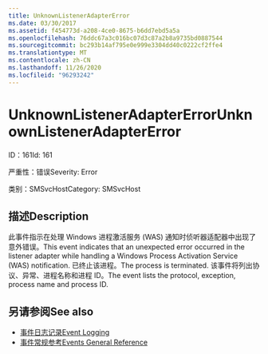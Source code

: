 ```yaml
---
title: UnknownListenerAdapterError
ms.date: 03/30/2017
ms.assetid: f454773d-a208-4ce0-8675-b6dd7ebd5a5a
ms.openlocfilehash: 76ddc67a3c016bc07d3c87a2b8a9735bd0887544
ms.sourcegitcommit: bc293b14af795e0e999e3304dd40c0222cf2ffe4
ms.translationtype: MT
ms.contentlocale: zh-CN
ms.lasthandoff: 11/26/2020
ms.locfileid: "96293242"
---
```

# <a name="unknownlisteneradaptererror"></a><span data-ttu-id="b2e32-102">UnknownListenerAdapterError</span><span class="sxs-lookup"><span data-stu-id="b2e32-102">UnknownListenerAdapterError</span></span>

<span data-ttu-id="b2e32-103">ID：161</span><span class="sxs-lookup"><span data-stu-id="b2e32-103">Id: 161</span></span>  
  
 <span data-ttu-id="b2e32-104">严重性：错误</span><span class="sxs-lookup"><span data-stu-id="b2e32-104">Severity: Error</span></span>  
  
 <span data-ttu-id="b2e32-105">类别：SMSvcHost</span><span class="sxs-lookup"><span data-stu-id="b2e32-105">Category: SMSvcHost</span></span>  
  
## <a name="description"></a><span data-ttu-id="b2e32-106">描述</span><span class="sxs-lookup"><span data-stu-id="b2e32-106">Description</span></span>  

 <span data-ttu-id="b2e32-107">此事件指示在处理 Windows 进程激活服务 (WAS) 通知时侦听器适配器中出现了意外错误。</span><span class="sxs-lookup"><span data-stu-id="b2e32-107">This event indicates that an unexpected error occurred in the listener adapter while handling a Windows Process Activation Service (WAS) notification.</span></span> <span data-ttu-id="b2e32-108">已终止该进程。</span><span class="sxs-lookup"><span data-stu-id="b2e32-108">The process is terminated.</span></span> <span data-ttu-id="b2e32-109">该事件将列出协议、异常、进程名称和进程 ID。</span><span class="sxs-lookup"><span data-stu-id="b2e32-109">The event lists the protocol, exception, process name and process ID.</span></span>  
  
## <a name="see-also"></a><span data-ttu-id="b2e32-110">另请参阅</span><span class="sxs-lookup"><span data-stu-id="b2e32-110">See also</span></span>

- [<span data-ttu-id="b2e32-111">事件日志记录</span><span class="sxs-lookup"><span data-stu-id="b2e32-111">Event Logging</span></span>](index.md)
- [<span data-ttu-id="b2e32-112">事件常规参考</span><span class="sxs-lookup"><span data-stu-id="b2e32-112">Events General Reference</span></span>](events-general-reference.md)

